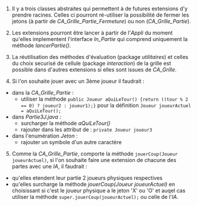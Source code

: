 1. Il y a trois classes abstraites qui permettent à de futures extensions d'y prendre racines. Celles ci pourront ré-utiliser la possibilité de fermer les jetons (à partir de *CA_Grille_Partie_Fermeture*) ou non (*CA_Grille_Partie*).

2. Les extensions pourront être lancer à partir de l'*Appli* du moment qu'elles implementent l'interface *In_Partie* qui comprend uniquement la méthode *lancerPartie()*.

3. La réutilisation des méthodes d'évaluation (package *utilitaires*) et celles du choix securisé de cellule (package *interaction*) de la grille est possible dans d'autres extensions si elles sont issues de *CA_Grille*.

4. Si l'on souhaite jouer avec un 3ème joueur il faudrait :

+ dans la *CA_Grille_Partie* :
	+ utiliser la méthode `public Joueur aQuiLeTour() {return ((tour % 2 == 0) ? joueur2 : joueur1);}` pour la définition `Joueur joueurActuel = aQuiLeTour();`
+ dans *Partie3J.java* :
	+ surcharger la méthode *aQuiLeTour()*
	+ rajouter dans les attribut de : `private Joueur joueur3`
+ dans l'enumération *Jeton* :
	+ rajouter un symbole d'un autre caractère 

5. Comme la *CA_Grille_Partie*, comporte la méthode `jouerCoup(Joueur joueurActuel)`, si l'on souhaite faire une extension de chacune des partes avec une *IA*, il faudrait :

+ qu'elles etendent leur partie 2 joueurs physiques respectives
+ qu'elles surcharge la méthode *jouerCoup(Joueur joueurActuel)* en choisissant si c'est le joueur physique a le jeton 'X' ou 'O' et auqel cas utiliser la méthode `super.jouerCoup(joueurActuel);` ou celle de l'*IA*.
